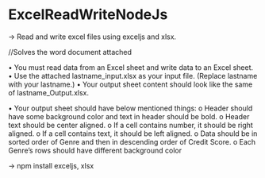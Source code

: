 ﻿# ExcelReadWriteNodeJs
-> Read and write excel files using exceljs and xlsx.

//Solves the word document attached

•	You must read data from an Excel sheet and write data to an Excel sheet. 
•	Use the attached lastname_input.xlsx as your input file. (Replace lastname with your lastname.)
•	Your output sheet content should look like the same of lastname_Output.xlsx. 

•	Your output sheet should have below mentioned things:
o	Header should have some background color and text in header should be bold.
o	Header text should be center aligned.
o	If a cell contains number, it should be right aligned.
o	If a cell contains text, it should be left aligned.
o	Data should be in sorted order of Genre and then in descending order of Credit Score.
o	Each Genre’s rows should have different background color


-> npm install exceljs, xlsx


